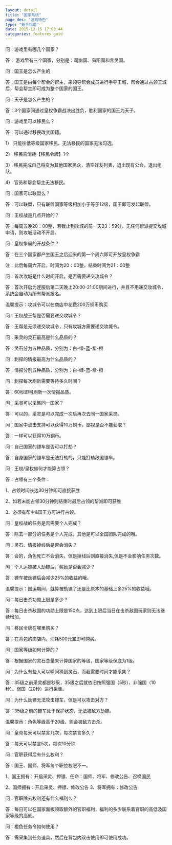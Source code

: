 ```yaml
---
layout: detail
title: "国家系统"
page_des: "游戏特色"
type: "新手指南"
date: 2015-12-15 17:03:44
categories: features guid
---
```


<p>问：游戏里有哪几个国家？</p>
<p>答： 游戏里有三个国家，分别是：司幽国、枭阳国和言灵国。</p>
<p>问：国王是怎么产生的</p>
<p>答：国王是由每个帮会的帮主，来领导帮会成员进行争夺王城，帮会通过占领王城后，帮会帮主即可成为整个国家的国王。</p>
<p>问：天子是怎么产生的？</p>
<p>答：3个国家间通过皇权争霸战决出胜负，胜利国家的国王为天子。</p>
<p>问：游戏里可以移民么？</p>
<p>答：可以通过移民改变国籍。</p>
<p>1） 只能往低等级国家移民，无法移民的国家无法勾选。</p>
<p>2） 移民需消耗【移民令牌】1个</p>
<p>3） 移民完成自己将变为其他国家民众，清空好友列表，退出现有公会，退出组队。</p>
<p>4） 官员和帮会帮主无法移民。</p>
<p>问：国家可以联盟么？</p>
<p>答：可以联盟，只有联盟国家等级相加小于等于12级，国王即可发起联盟。</p>
<p>问：王权战是几点开始的？</p>
<p>答：每周五晚20：00整，若截止到攻城的前一天23：59分，无任何帮派提交攻城申请，则攻城活动不开启。</p>
<p>问：皇权争霸的开战条件？</p>
<p>答：在三个国家都产生国王之后迎来的第一个周六即可开放皇权争霸</p>
<p>注：此后每周六开启，时间为20：00整，结束时间为21：00整</p>
<p>问：首次攻城是什么时间开启，是否需要递交攻城令？</p>
<p>答：首次开启为连服后第二天晚上20:00-21:00期间进行，并且不用递交攻城令，系统会自动为所有帮派报名。</p>
<p>温馨提示：攻城令可以在商店中花费200万铜币购买</p>
<p>问：王权战王帮是否需要递交攻城令？</p>
<p>答：王帮是无须递交攻城令，只有攻城方需要递交攻城令。</p>
<p>问：采灵的灵石最高是什么品质的？</p>
<p>答：灵石分为五种品质，分别为：白-绿-蓝-紫-橙</p>
<p>问：刺探的情报最高为什么品质的？</p>
<p>答：情报分别五种品质，分别为：白-绿-蓝-紫-橙</p>
<p>问：刺探每次刷新需要等待多久时间？</p>
<p>答：60秒即可刷新一次情报品质。</p>
<p>问：采灵可以采集同一国家？</p>
<p>答：可以的，采灵是可以完成一次后再次去同一国家采灵。</p>
<p>问：国家中点击支持可以获得10万铜币，鄙视是否不能获取？</p>
<p>答：一样可以获得10万铜币。</p>
<p>问：自己国家的镖车是否可以打劫？</p>
<p>答：自身国家的镖车是无法打劫的，只能打劫敌国镖车。</p>
<p>问：王权/皇权如何才能算占领？</p>
<p>答：占领有三个条件：</p>
<p>1、占领时间长达30分钟即可直接获胜</p>
<p>2、如若未能占领30分钟则结束时最后占领的帮派即可获胜</p>
<p>3、必须有帮主&国王方可进行占领。</p>
<p>问：皇权战的任务是否需要个人完成？</p>
<p>答：除去一部分的任务是个人完成，其他是可以全国团队完成的哦。</p>
<p>问：灵石、情报掉线后是否会消失？</p>
<p>答：会的，角色死亡不会消失，但是掉线后则直接消失,但是不会影响任务次数。</p>
<p>问：个人运镖被人劫镖后，奖励是否会减少？</p>
<p>答：镖车被劫镖后会减少25%的收益的哦。</p>
<p>温馨提示：国运期间，就算被劫镖了还是比原本的基础上多25%的收益哦。</p>
<p>问：每日击杀功勋上限是多少？</p>
<p>答：每日击杀敌国的功勋上限是150点，达到上限后当日在击杀敌国玩家则无法继续增加。</p>
<p>问：移民令牌在哪里购买？</p>
<p>答：在背包的商店内，消耗500元宝即可购买。</p>
<p>问：国家等级如何计算的？</p>
<p>答：根据国家的灵石总量来计算国家的等级，国家等级保底为1级。</p>
<p>问：为什么有些人可以瞬间猜到灵石，而我需要时间才能采集？</p>
<p>答：35级之前采灵都是秒采，35级之后就依旧按照强国（5秒）、非强国（10秒）、弱国（20秒）进行采集。</p>
<p>问：为什么劫镖无法攻击镖车，但是可以攻击对方？</p>
<p>答：35级之前的镖车处于保护状态，无法被敌方劫镖。</p>
<p>温馨提示：角色等级高于20级，则会被敌方击杀。</p>
<p>问：皇帝每天可以禁言几次，每次禁言多久？</p>
<p>答：每天可以禁言5次，每次10分钟</p>
<p>问：官职获得后有什么权利？</p>
<p>答：国王、国师、将军每个职位权限不一。</p>
<p>1、国王拥有：开启采灵、押镖、任命：国师、将军、修改公告、召唤国民</p>
<p>2、国师拥有：开启采灵、押镖、修改公告 3、将军拥有：修改公告</p>
<p>问：官职除去权利还有什么福利么？</p>
<p>答：每日可以在国家面板领取额外的官职福利，福利的多少联系着官职的高低及国家等级的高低。</p>
<p>问：橙色任务令如何使用？</p>
<p>答：需采集到任务道具，然后在背包内双击使用即可使用成功。</p>

